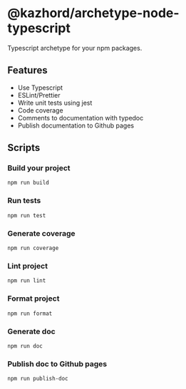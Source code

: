 # @kazhord/archetype-node-typescript
Typescript archetype for your npm packages.

## Features
- Use Typescript
- ESLint/Prettier
- Write unit tests using jest
- Code coverage
- Comments to documentation with typedoc
- Publish documentation to Github pages

## Scripts

### Build your project
```
npm run build
```

### Run tests
```
npm run test
```

### Generate coverage
```
npm run coverage
```

### Lint project
```
npm run lint
```

### Format project
```
npm run format
```

### Generate doc
```
npm run doc
```

### Publish doc to Github pages
```
npm run publish-doc
```

